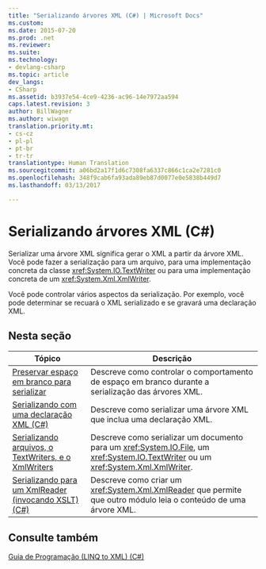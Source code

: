 ```yaml
---
title: "Serializando árvores XML (C#) | Microsoft Docs"
ms.custom: 
ms.date: 2015-07-20
ms.prod: .net
ms.reviewer: 
ms.suite: 
ms.technology:
- devlang-csharp
ms.topic: article
dev_langs:
- CSharp
ms.assetid: b3937e54-4ce9-4236-ac96-14e7972aa594
caps.latest.revision: 3
author: BillWagner
ms.author: wiwagn
translation.priority.mt:
- cs-cz
- pl-pl
- pt-br
- tr-tr
translationtype: Human Translation
ms.sourcegitcommit: a06bd2a17f1d6c7308fa6337c866c1ca2e7281c0
ms.openlocfilehash: 348f9cab6fa93ada89eb87d0077e0e5838b449d7
ms.lasthandoff: 03/13/2017

---
```

# <a name="serializing-xml-trees-c"></a>Serializando árvores XML (C#)
Serializar uma árvore XML significa gerar o XML a partir da árvore XML. Você pode fazer a serialização para um arquivo, para uma implementação concreta da classe <xref:System.IO.TextWriter> ou para uma implementação concreta de um <xref:System.Xml.XmlWriter>.  
  
 Você pode controlar vários aspectos da serialização. Por exemplo, você pode determinar se recuará o XML serializado e se gravará uma declaração XML.  
  
## <a name="in-this-section"></a>Nesta seção  
  
|Tópico|Descrição|  
|-----------|-----------------|  
|[Preservar espaço em branco para serializar](../../../../csharp/programming-guide/concepts/linq/preserving-white-space-while-serializing.md)|Descreve como controlar o comportamento de espaço em branco durante a serialização das árvores XML.|  
|[Serializando com uma declaração XML (C#)](../../../../csharp/programming-guide/concepts/linq/serializing-with-an-xml-declaration.md)|Descreve como serializar uma árvore XML que inclua uma declaração XML.|  
|[Serializando arquivos, o TextWriters, e o XmlWriters](../../../../csharp/programming-guide/concepts/linq/serializing-to-files-textwriters-and-xmlwriters.md)|Descreve como serializar um documento para um <xref:System.IO.File>, um <xref:System.IO.TextWriter> ou um <xref:System.Xml.XmlWriter>.|  
|[Serializando para um XmlReader (invocando XSLT) (C#)](../../../../csharp/programming-guide/concepts/linq/serializing-to-an-xmlreader-invoking-xslt.md)|Descreve como criar um <xref:System.Xml.XmlReader> que permite que outro módulo leia o conteúdo de uma árvore XML.|  
  
## <a name="see-also"></a>Consulte também  
 [Guia de Programação (LINQ to XML) (C#)](../../../../csharp/programming-guide/concepts/linq/programming-guide-linq-to-xml.md)
